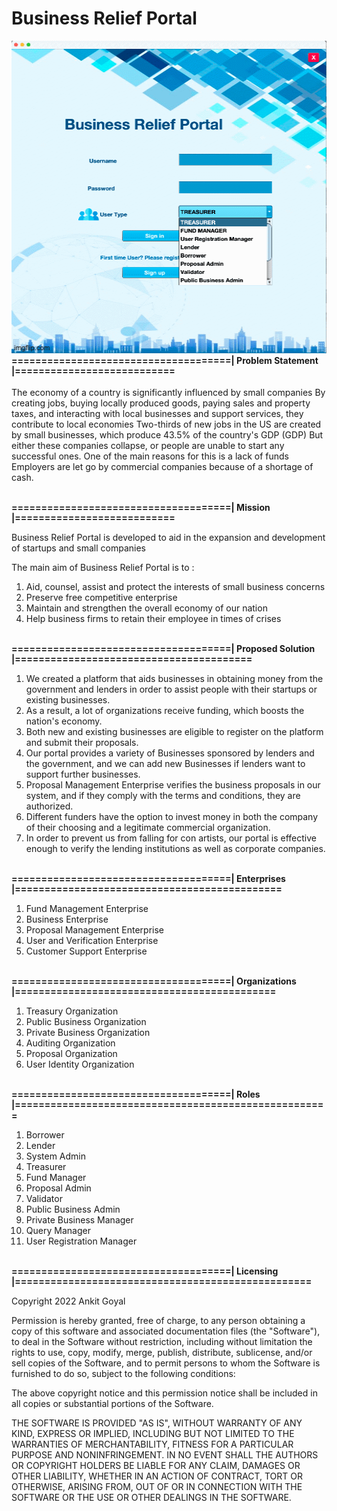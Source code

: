 # Business Relief Portal
<img src="https://github.com/ankitg28/Business-Relief-Portal/blob/main/7auaog.gif" alt="Business Relief Portal" width="800" height="500">
<b>=====================================| Problem Statement |===========================</b>
<br><br>
The economy of a country is significantly influenced by small companies By creating jobs, buying locally produced goods, paying sales and property taxes, and interacting with local businesses and support services, they contribute to local economies
Two-thirds of new jobs in the US are created by small businesses, which produce 43.5% of the country's GDP (GDP)
But either these companies collapse, or people are unable to start any successful ones. One of the main reasons for this is a lack of funds
Employers are let go by commercial companies because of a shortage of cash.

<br><b>=====================================| Mission |===========================</b><br>

Business Relief Portal is developed to aid in the expansion and development of startups and small companies

The main aim of Business Relief Portal is to :
1. Aid, counsel, assist and protect the interests of small business concerns
2. Preserve free competitive enterprise
3. Maintain and strengthen the overall economy of our nation
4. Help business firms to retain their employee in times of crises

<br><b>=====================================| Proposed Solution |========================================</b><br> 

1. We created a platform that aids businesses in obtaining money from the government and lenders in order to  assist people with their startups or existing businesses.
2. As a result, a lot of organizations receive funding, which boosts the nation's economy.
3. Both new and existing businesses are eligible to register on the platform and submit their proposals.
4. Our portal provides a variety of Businesses sponsored by lenders and the government, and we can add new Businesses if lenders want to support further businesses.
5. Proposal Management Enterprise verifies the business proposals in our system, and if they comply with the terms and conditions, they are authorized.
6. Different funders have the option to invest money in both the company of their choosing and a legitimate commercial organization.
7. In order to prevent us from falling for con artists, our portal is effective enough to verify the lending institutions as well as corporate companies.

<br><b>=====================================| Enterprises |=============================================</b><br>

1. Fund Management Enterprise
2. Business Enterprise
3. Proposal Management Enterprise
4. User and Verification Enterprise
5. Customer Support Enterprise

<br><b>=====================================| Organizations |============================================</b><br>

1. Treasury Organization
2. Public Business Organization
3. Private Business Organization
4. Auditing Organization
5. Proposal Organization
6. User Identity Organization

<br><b>=====================================| Roles |=====================================================</b><br>

1. Borrower
2. Lender
3. System Admin
4. Treasurer
5. Fund Manager
6. Proposal Admin
7. Validator
8. Public Business Admin
9. Private Business Manager
10. Query Manager
11. User Registration Manager


<br><b>=====================================| Licensing |==================================================</b><br>
<p>
Copyright 2022 Ankit Goyal

Permission is hereby granted, free of charge, to any person obtaining a copy of this software and associated documentation files (the "Software"), to deal in the Software without restriction, including without limitation the rights to use, copy, modify, merge, publish, distribute, sublicense, and/or sell copies of the Software, and to permit persons to whom the Software is furnished to do so, subject to the following conditions:

The above copyright notice and this permission notice shall be included in all copies or substantial portions of the Software.

THE SOFTWARE IS PROVIDED "AS IS", WITHOUT WARRANTY OF ANY KIND, EXPRESS OR IMPLIED, INCLUDING BUT NOT LIMITED TO THE WARRANTIES OF MERCHANTABILITY, FITNESS FOR A PARTICULAR PURPOSE AND NONINFRINGEMENT. IN NO EVENT SHALL THE AUTHORS OR COPYRIGHT HOLDERS BE LIABLE FOR ANY CLAIM, DAMAGES OR OTHER LIABILITY, WHETHER IN AN ACTION OF CONTRACT, TORT OR OTHERWISE, ARISING FROM, OUT OF OR IN CONNECTION WITH THE SOFTWARE OR THE USE OR OTHER DEALINGS IN THE SOFTWARE.
</p>
